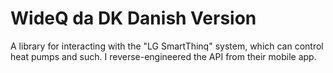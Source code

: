 WideQ da DK Danish Version
=====

A library for interacting with the "LG SmartThinq" system, which can control heat pumps and such. I reverse-engineered the API from their mobile app.

